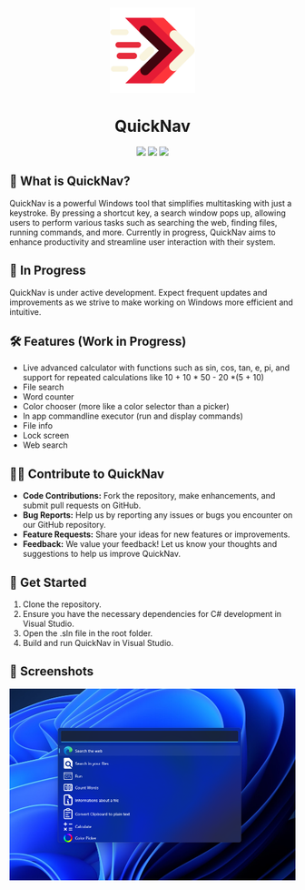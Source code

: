 <p align="center">
    <img src="QuickNav/Assets/AppIcon/appicon.svg" height="150px" width="auto" alt="QuickNav Logo">
 </p>
 <h1  align="center">QuickNav</h1>
<div align="center">
    <img src="https://img.shields.io/github/stars/FrozenAssassine/QuickNav?style=flat"/>
    <img src="https://img.shields.io/github/issues-pr/FrozenAssassine/QuickNav?style=flat"/>
    <img src="https://img.shields.io/github/repo-size/FrozenAssassine/QuickNav?style=flat"/>
</div>

## 🤔 What is QuickNav?
QuickNav is a powerful Windows tool that simplifies multitasking with just a keystroke. By pressing a shortcut key, a search window pops up, allowing users to perform various tasks such as searching the web, finding files, running commands, and more. Currently in progress, QuickNav aims to enhance productivity and streamline user interaction with their system.

## 🚧 In Progress
QuickNav is under active development. Expect frequent updates and improvements as we strive to make working on Windows more efficient and intuitive.

## 🛠️ Features (Work in Progress)
- Live advanced calculator with functions such as sin, cos, tan, e, pi, and support for repeated calculations like 10 + 10 * 50 - 20 *(5 + 10)
- File search
- Word counter
- Color chooser (more like a color selector than a picker)
- In app commandline executor (run and display commands)
- File info
- Lock screen
- Web search

## 👨‍💻 Contribute to QuickNav
- **Code Contributions:** Fork the repository, make enhancements, and submit pull requests on GitHub.
- **Bug Reports:** Help us by reporting any issues or bugs you encounter on our GitHub repository.
- **Feature Requests:** Share your ideas for new features or improvements.
- **Feedback:** We value your feedback! Let us know your thoughts and suggestions to help us improve QuickNav.

## 🚀 Get Started
1. Clone the repository.
2. Ensure you have the necessary dependencies for C# development in Visual Studio.
3. Open the .sln file in the root folder.
4. Build and run QuickNav in Visual Studio.

## 📸 Screenshots
<img src="images/screen2.png"/>
